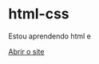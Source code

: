 # html-css
 Estou aprendendo html e 
 
 <a href="https://diangien.github.io/html-css/Exercises/ex001/index.html">Abrir o site
 